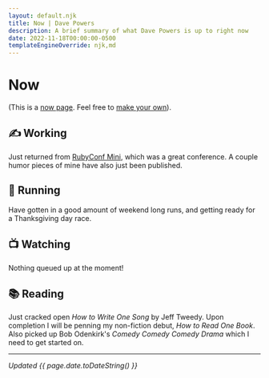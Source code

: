 ```yaml
---
layout: default.njk
title: Now | Dave Powers
description: A brief summary of what Dave Powers is up to right now
date: 2022-11-18T00:00:00-0500
templateEngineOverride: njk,md
---
```


# Now

(This is a [now page](https://nownownow.com/about). Feel free to [make your own](https://nownownow.com/about)).

## ✍️ Working

Just returned from [RubyConf Mini](https://www.rubyconfmini.com/), which was a great conference. A couple humor pieces of mine have also just been published.

## 👟 Running

Have gotten in a good amount of weekend long runs, and getting ready for a Thanksgiving day race.

## 📺 Watching

Nothing queued up at the moment!

## 📚 Reading

Just cracked open _How to Write One Song_ by Jeff Tweedy. Upon completion I will be penning my non-fiction debut, _How to Read One Book_. Also picked up Bob Odenkirk's _Comedy Comedy Comedy Drama_ which I need to get started on.

---

_Updated {{ page.date.toDateString() }}_
